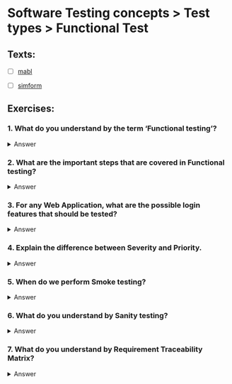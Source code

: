 # Software Testing concepts > Test types > Functional Test

## Texts:

- [ ] [mabl](https://www.mabl.com/functional-testing)
- [ ] [simform](https://www.simform.com/functional-testing/)


## Exercises:

### 1. What do you understand by the term ‘Functional testing’?

<Details>
	<summary>Answer</summary>
	A black box testing technique, where the functionality of an application is tested to generate the desired output by providing certain input is called ‘Functional testing’.

	The role of functional testing is not only to validate the behavior of the application as per the requirement document specification but is also to verify whether the application is ready to be released into the live environment or not.

	Given below are a few functional testing techniques that are commonly used:

	- Unit testing
	- Smoke testing
	- Integration testing
	- System testing
	- Usability testing
	- Regression testing
	- User Acceptance testing
</Details>

### 2. What are the important steps that are covered in Functional testing?

<Details>
	<summary>Answer</summary>
	Following are the steps that should be covered as a part of functional testing:

	- Understanding the Requirement document specification and clearing the doubts and queries in the form of review comments.
	- Writing the test cases with respect to the requirement specification by keeping in mind all the scenarios that should be considered for all the cases.
	- Identifying the test inputs and requesting the test data that is required to execute the test cases as well as to check the functionality of the application.
	- Determine the actual outcomes as per the input values to be tested.
	- Execute the test cases that determine whether application behavior is as expected or any defect has occurred.
	- Compare the actual result and the computed result to find out the actual outcome.
	- Compare
</Details>

### 3. For any Web Application, what are the possible login features that should be tested?

<Details>
	<summary>Answer</summary>
	
	- Check the input fields i.e. Username and password with both valid and invalid values.
	- Try entering valid email id with an incorrect password and also enter an invalid email and valid password. Check for the proper error message displayed.
	- Enter valid credentials and get logged in to the application. Close and reopen the browser to check if still logged in.
	- Enter the application after logging in and then again navigate back to the login page to check whether the user is asked again to log in or not.
	- Sign in from one browser and open the application from another browser to verify whether you are logged into another browser also or not.
	- Change password after logging into the application and then try to login with that old password.
	- There are few other possible scenarios as well which can be tested.
</Details>


### 4. Explain the difference between Severity and Priority.


<Details>
	<summary>Answer</summary>
	Defect Severity is defined by the level or the degree of impact by the defect on the application under test. Higher the severity of the defect, the more is the impact on the application.

	Following are the 4 classes in which a defect severity is categorized:
	- Critical
	- Major
	- Medium
	- Low
	- Defect priority defines the order in which the defect should be resolved first i.e. the higher the priority of the defect implies that the application is unusable or stuck at some point and the defect should be resolved as soon as possible.
</Details>


### 5. When do we perform Smoke testing?

<Details>
	<summary>Answer</summary>
	Smoke testing is performed on the application after receiving the build. Tester usually tests for the critical path and not the functionality in deep to make sure, whether the build is to be accepted for further testing or to be rejected in case of broken application.
	A smoke checklist usually contains the critical path of the application without which an application is blocked.
</Details>


### 6. What do you understand by Sanity testing?

<Details>
	<summary>Answer</summary>
	Sanity testing is performed after receiving the build to check the new functionality/defects to be fixed. In this form of testing the goal is to check the functionality roughly as expected and determine whether the bug is fixed and also the effect of the fixed bug on the application under test.
	There is no point in accepting the build by the tester and wasting time if Sanity testing fails.
</Details>


### 7. What do you understand by Requirement Traceability Matrix?

<Details>
	<summary>Answer</summary>
	Requirement Traceability Matrix (RTM) is a tool to keep a track of requirement coverage over the process of testing.
	In RTM, all requirements are categorized as their development in course of sprint and their respective ids (new feature implementation/ enhancement/ previous issues, etc) are maintained for keeping a track that everything mentioned in the requirement document has been implemented before the release of the product.
	RTM is created as soon as the requirement document is received and is maintained until the release of the product.
</Details>
